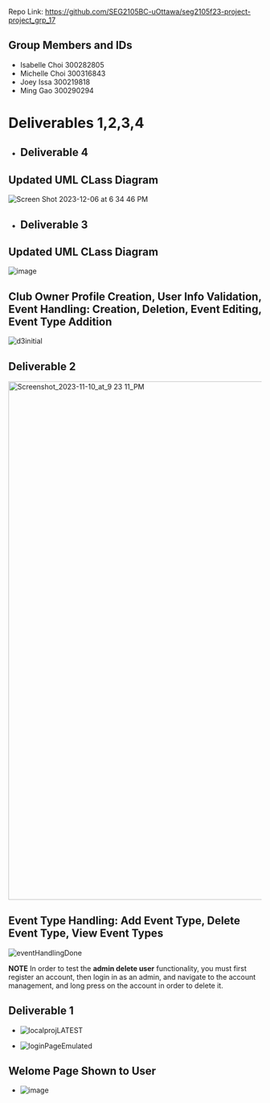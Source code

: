 

Repo Link: https://github.com/SEG2105BC-uOttawa/seg2105f23-project-project_grp_17

## Group Members and IDs
- Isabelle Choi 300282805
- Michelle Choi 300316843
- Joey Issa 300219818
- Ming Gao 300290294


# Deliverables 1,2,3,4

- ## Deliverable 4

## Updated UML CLass Diagram
![Screen Shot 2023-12-06 at 6 34 46 PM](https://github.com/SEG2105BC-uOttawa/seg2105f23-project-project_grp_17/assets/67203277/66e098b0-3c72-4130-8e1c-e089b180b4da)


- ## Deliverable 3


## Updated UML CLass Diagram
![image](https://github.com/SEG2105BC-uOttawa/seg2105f23-project-project_grp_17/assets/67203277/c0682951-e1a9-40a3-850c-d08951ca6054)



## Club Owner Profile Creation, User Info Validation, Event Handling: Creation, Deletion, Event Editing, Event Type Addition
![d3initial](https://github.com/SEG2105BC-uOttawa/seg2105f23-project-project_grp_17/assets/67203277/76994085-622f-498a-90e0-77311971e421)


## Deliverable 2

<img width="1031" alt="Screenshot_2023-11-10_at_9 23 11_PM" src="https://github.com/SEG2105BC-uOttawa/seg2105f23-project-project_grp_17/assets/67203277/9174bea9-e0dc-4796-abdc-86b70f148f1e">

## Event Type Handling: Add Event Type, Delete Event Type, View Event Types

![eventHandlingDone](https://github.com/SEG2105BC-uOttawa/seg2105f23-project-project_grp_17/assets/116132879/3235ac91-3e7a-4ef6-96c2-e79dd0b9220b)


**NOTE** In order to test the **admin delete user** functionality, you must first register an account, then login in as an admin, and navigate to the account management, and long press on the account in order to delete it.


## Deliverable 1 

- ![localprojLATEST](https://github.com/SEG2105BC-uOttawa/seg2105f23-project-project_grp_17/assets/67203277/538fae5a-dfe0-4586-9b05-8d7215d64a07)

- ![loginPageEmulated](https://github.com/SEG2105BC-uOttawa/seg2105f23-project-project_grp_17/assets/67203277/e7cf2c9b-43cd-47f8-93c0-70b7446b4a0e)

## Welome Page Shown to User

- ![image](https://github.com/SEG2105BC-uOttawa/seg2105f23-project-project_grp_17/assets/67203277/83ca4b24-4829-4bf8-9ab2-e2838853d838)



